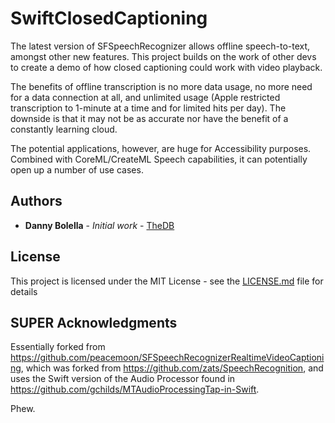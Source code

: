 # SwiftClosedCaptioning

The latest version of SFSpeechRecognizer allows offline speech-to-text, amongst other new features. This project builds on the work of other devs to create a demo of how closed captioning could work with video playback.

The benefits of offline transcription is no more data usage, no more need for a data connection at all, and unlimited usage (Apple restricted transcription to 1-minute at a time and for limited hits per day). The downside is that it may not be as accurate nor have the benefit of a constantly learning cloud.

The potential applications, however, are huge for Accessibility purposes. Combined with CoreML/CreateML Speech capabilities, it can potentially open up a number of use cases.

## Authors

* **Danny Bolella** - *Initial work* - [TheDB](https://dbolella.github.io/)

## License

This project is licensed under the MIT License - see the [LICENSE.md](LICENSE.md) file for details

## SUPER Acknowledgments

Essentially forked from https://github.com/peacemoon/SFSpeechRecognizerRealtimeVideoCaptioning, which was forked from https://github.com/zats/SpeechRecognition, and uses the Swift version of the Audio Processor found in https://github.com/gchilds/MTAudioProcessingTap-in-Swift.

Phew.
